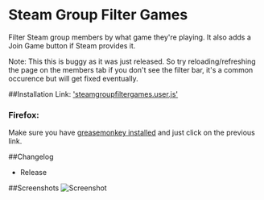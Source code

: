 Steam Group Filter Games
=======

Filter Steam group members by what game they're playing.
It also adds a Join Game button if Steam provides it.

Note: This this is buggy as it was just released. So try reloading/refreshing the page on the members tab if you don't see the filter bar, it's a common occurence but will get fixed eventually.

##Installation
Link: ['steamgroupfiltergames.user.js'](https://raw.githubusercontent.com/Davidj361/SteamGroupFilterGames/master/steamgroupfiltergames.user.js)

### Firefox:

Make sure you have [greasemonkey installed](https://addons.mozilla.org/en-Us/firefox/addon/greasemonkey/) and just click on the previous link.

##Changelog
- Release

##Screenshots
![Screenshot](https://i.imgur.com/ruMqtTx.png)
